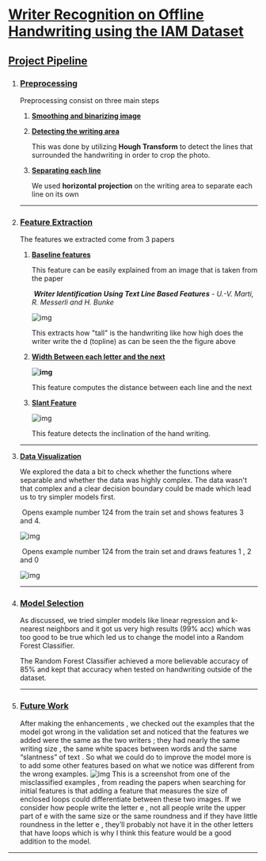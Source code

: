 # <u>Writer Recognition on Offline Handwriting using the IAM Dataset</u>

## <u>**Project Pipeline**</u>

1. ### <u>Preprocessing</u>

   Preprocessing consist on three main steps

   1. <u>**Smoothing and binarizing image**</u>

   2. **<u>Detecting the writing area</u>**

      This was done by utilizing **Hough Transform** to detect the lines that surrounded the handwriting in order to crop the photo.

   3. **<u>Separating each line</u>**

      We used **horizontal projection** on the writing area to separate each line on its own

   ****

2. ### **<u>Feature Extraction</u>**

   The features we extracted come from 3 papers

   1. **<u>Baseline features</u>**

      This feature can be easily explained from an image that is taken from the paper 

      ​	***Writer Identification Using Text Line Based Features*** - *U.-V. Marti, R. Messerli and H. Bunke*

      ![img](https://lh6.googleusercontent.com/VBcI-nG0x93n64z-2Q0_We5huQ_yopDhdmw7g604PcwM5xQchmOIksPd4DrX6Txy51Kh8sznK428XUD3mcOeeItOMb4dg42JCaNYmQeskW0ZHNP-8n_lEi8-n4Mgpr1WaToHuwTu)

      This extracts how "tall" is the handwriting like how high does the writer write the d (topline) as can be seen the the figure above

   2. **<u>Width Between each letter and the next</u>**

      **![img](https://lh6.googleusercontent.com/r81HY24wJvP1v6HSZ65vhenBr785H4MPSCP4_bqrwlrGeh4APijvDWHK4Zpn9fhOUPWBf7wYFn_m_7COWoKqQRGVQHFkzGXHgCGHpjTOSwrY7K_5kLH1MDvbxMcvBSAJ3ZgXdt0f)**

      This feature computes the distance between each line and the next

   3. <u>**Slant Feature**</u>

      ![img](https://lh4.googleusercontent.com/hpZbZGyC6ZlT9awhp039a454WWuZvwU-b9c1Xji2ahF53aGkHF0TEy1bAEdmnRhhyaS3xlFaZKZWRZKAMRnuQro-jd_qSK5z_wVz-O5fzhO0VSnyX-Wv3YGcEUyKj983vlfWhnxX)

      This feature detects the inclination of the hand writing.

   ****

3. <u>**Data Visualization**</u>

   We explored the data a bit to check whether the functions where separable and whether the data was highly complex. The data wasn't that complex and a clear decision boundary could be made which lead us to try simpler models first.

   ​									Opens example number 124 from the train set and shows features 3 and 4.

   ![img](https://lh6.googleusercontent.com/5u8oejiyx-ct8Isy5alNksoW6Y9XUaoMhHTQmKT7G-vT3cuYAwOVUZisdxCosGVY5p9YFeNwRY8TpLBXbqwAKvdBDNDWcDDTkgxki5sB8SqT5tb8QnSlLfWsHACDN9w3LFWU8sQI)

   ​									Opens example number 124 from the train set and draws features 1 , 2 and 0

   ![img](https://lh6.googleusercontent.com/5o8hsVBf8ietfBg62c4voMCs64LT2gfo90IklYo8o74kPVxZ5fXNdrRiELhyIwGrqTZX22fJw063vaM_HpIxIiQysE5qJX1U-L9tilFqMQBCdvjxuUan4kYXqbje0hG5UmLH2UAP)

   ****

4. ### **<u>Model Selection</u>**

   As discussed, we tried simpler models like linear regression and k-nearest neighbors and it got us very high results (99% acc) which was too good to be true which led us to change the model into a Random Forest Classifier.

   The Random Forest Classifier achieved a more believable accuracy of 85% and kept that accuracy when tested on handwriting outside of the dataset.

   ****

5. ### <u>Future Work</u>

   After making the enhancements , we checked out the examples that the model got wrong in the validation set and noticed that the features we added were the same as the two writers ; they had nearly the same writing size , the same white spaces between words and the same “slantness” of text . So what we could do to improve the model more is to add some other features based on what we notice was different from the wrong examples.
   ![img](https://lh4.googleusercontent.com/5thUljhE5hZ0Ak1MSAkqzqtZ7qbdDX0zs5EznYLu165kWVRWGb-LAqzHhexnfpCn-_KVEfvmq5b1abpU1jMqTtsjvIn78eyG3-q0wLUriVm6Zt661bGHMvsZDcoHh675uEfYOjLN)
   	This is a screenshot from one of the misclassified examples , from reading the papers when searching for initial features is that adding a feature that measures the size of enclosed loops could differentiate between these two images.
   If we consider how people write the letter e , not all people write the upper part of e with the same size or the same roundness and if they have little roundness in the letter e , they’ll probably not have it in the other letters that have loops which is why I think this feature would be a good addition to the model.

****

